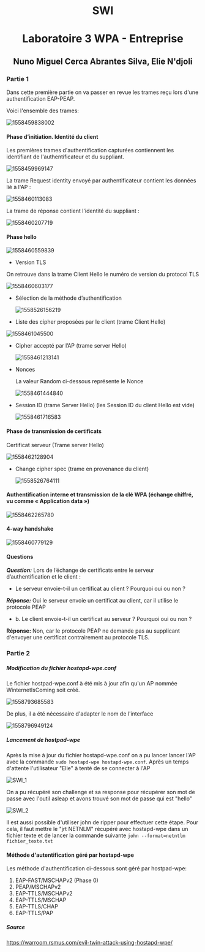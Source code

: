 










<h1><center> SWI </center></h1>

<h1><center> Laboratoire 3 WPA - Entreprise </center></h1>







<h2><center> Nuno Miguel Cerca Abrantes Silva, Elie N'djoli </center></h2>

<div style="page-break-after:always;"></div>

### Partie 1

Dans cette première partie on va passer en revue les trames reçu lors d'une authentification EAP-PEAP.

Voici l'ensemble des trames:

![1558459838002](./Images/1558459838002.png)

#### Phase d’initiation. Identité du client

Les premières trames d'authentification capturées contiennent les identifiant de l'authentificateur et du suppliant.

![1558459969147](./Images/1558459969147.png)



La trame Request identity envoyé par authentificateur contient les données lié à l'AP :

![1558460113083](./Images/1558460113083.png)



La trame de réponse contient l'identité du suppliant :

![1558460207719](./Images/1558460207719.png)



#### Phase hello

![1558460559839](./Images/1558460559839.png)

- Version TLS

On retrouve dans la trame Client Hello le numéro de version du protocol TLS

![1558460603177](./Images/1558460603177.png)

- Sélection de la méthode d’authentification

  ![1558526156219](./Images/1558526156219.png)

- Liste des cipher proposées par le client (trame Client Hello)

![1558461045500](./Images/1558461045500.png)

- Cipher accepté par l’AP (trame server Hello)

  ![1558461213141](./Images/1558461213141.png)

- Nonces

  La valeur Random ci-dessous représente le Nonce

  ![1558461444840](./Images/1558461444840.png)

- Session ID (trame Server Hello)  (les Session ID du client Hello est vide)

  ![1558461716583](./Images/1558461716583.png)



#### Phase de transmission de certificats

Certificat serveur (Trame server Hello)

![1558462128904](./Images/1558462128904.png)

- Change cipher spec (trame en provenance du client)

  ![1558526764111](./Images/1558526764111.png)

#### Authentification interne et transmission de la clé WPA (échange chiffré, vu comme « Application data »)

![1558462265780](./Images/1558462265780.png)

#### 4-way handshake

![1558460779129](./Images/1558460779129.png)

#### Questions

**_Question:_** Lors de l’échange de certificats entre le serveur d’authentification et le client :

- Le serveur envoie-t-il un certificat au client ? Pourquoi oui ou non ?

**_Réponse:_** Oui le serveur envoie un certificat au client, car il utilise le protocole PEAP

- b.	Le client envoie-t-il un certificat au serveur ? Pourquoi oui ou non ?

**Réponse:** Non, car le protocole PEAP ne demande pas au supplicant d'envoyer une certificat contrairement au protocole TLS. 

### Partie 2

##### Modification du fichier hostapd-wpe.conf

Le fichier hostpad-wpe.conf à été mis à jour afin qu'un AP nommée WinternetIsComing soit créé.

![1558793685583](./Images/1558793685583.png)

De plus, il a été nécessaire d'adapter le nom de l'interface

![1558796949124](./Images/1558796949124.png)

##### Lancement de hostpad-wpe

Après la mise à jour du fichier hostapd-wpe.conf on a pu lancer lancer l'AP avec la commande `sudo hostapd-wpe hostapd-wpe.conf`. Après un temps d'attente l'utilisateur "Elie" à tenté de se connecter à l'AP

![SWI_1](./Images/SWI_1.PNG)

On a pu récupéré son challenge et sa response pour récupérer son mot de passe avec l'outil asleap et avons trouvé son mot de passe qui est "hello"

![SWI_2](./Images/SWI_2.PNG)

Il est aussi possible d'utiliser john de ripper pour effectuer cette étape. Pour cela, il faut mettre le "jrt NETNLM" récupéré avec hostapd-wpe dans un fichier texte et de lancer la commande suivante `john --format=netntlm fichier_texte.txt` 

#### Méthode d'autentification géré par hostapd-wpe

Les méthode d'authentification ci-dessous sont géré par hostpad-wpe:

1. EAP-FAST/MSCHAPv2 (Phase 0)
2. PEAP/MSCHAPv2
3. EAP-TTLS/MSCHAPv2
4. EAP-TTLS/MSCHAP
5. EAP-TTLS/CHAP
6. EAP-TTLS/PAP

##### Source

<https://warroom.rsmus.com/evil-twin-attack-using-hostapd-wpe/>